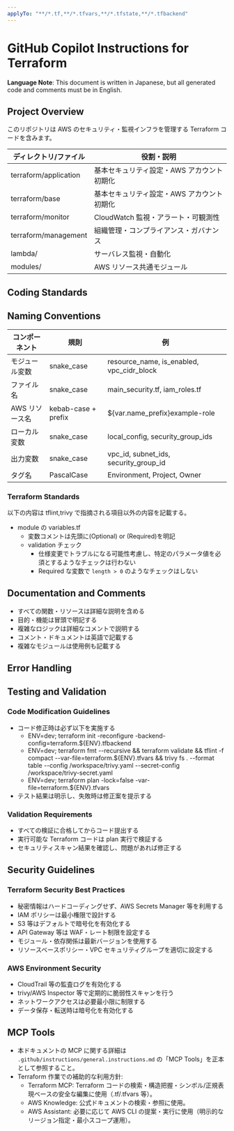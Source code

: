 ```yaml
---
applyTo: "**/*.tf,**/*.tfvars,**/*.tfstate,**/*.tfbackend"
---
```


<!-- omit in toc -->

# GitHub Copilot Instructions for Terraform

**Language Note**: This document is written in Japanese, but all generated code and comments must be in English.

## Project Overview

このリポジトリは AWS のセキュリティ・監視インフラを管理する Terraform コードを含みます。

| ディレクトリ/ファイル | 役割・説明                                 |
| --------------------- | ------------------------------------------ |
| terraform/application | 基本セキュリティ設定・AWS アカウント初期化 |
| terraform/base        | 基本セキュリティ設定・AWS アカウント初期化 |
| terraform/monitor     | CloudWatch 監視・アラート・可観測性        |
| terraform/management  | 組織管理・コンプライアンス・ガバナンス     |
| lambda/               | サーバレス監視・自動化                     |
| modules/              | AWS リソース共通モジュール                 |

## Coding Standards

## Naming Conventions

| コンポーネント | 規則                | 例                                        |
| -------------- | ------------------- | ----------------------------------------- |
| モジュール変数 | snake_case          | resource_name, is_enabled, vpc_cidr_block |
| ファイル名     | snake_case          | main_security.tf, iam_roles.tf            |
| AWS リソース名 | kebab-case + prefix | ${var.name_prefix}example-role            |
| ローカル変数   | snake_case          | local_config, security_group_ids          |
| 出力変数       | snake_case          | vpc_id, subnet_ids, security_group_id     |
| タグ名         | PascalCase          | Environment, Project, Owner               |

### Terraform Standards

以下の内容は tflint,trivy で指摘される項目以外の内容を記載する。

- module の variables.tf
  - 変数コメントは先頭に(Optional) or (Required)を明記
  - validation チェック
    - 仕様変更でトラブルになる可能性考慮し、特定のパラメータ値を必須とするようなチェックは行わない
    - Required な変数で `length > 0` のようなチェックはしない

## Documentation and Comments

- すべての関数・リソースは詳細な説明を含める
- 目的・機能は冒頭で明記する
- 複雑なロジックは詳細なコメントで説明する
- コメント・ドキュメントは英語で記載する
- 複雑なモジュールは使用例も記載する

## Error Handling

## Testing and Validation

### Code Modification Guidelines

- コード修正時は必ず以下を実施する
  - ENV=dev; terraform init -reconfigure -backend-config=terraform.${ENV}.tfbackend
  - ENV=dev; terraform fmt --recursive && terraform validate && tflint -f compact --var-file=terraform.${ENV}.tfvars && trivy fs . --format table --config /workspace/trivy.yaml --secret-config /workspace/trivy-secret.yaml
  - ENV=dev; terraform plan -lock=false -var-file=terraform.${ENV}.tfvars
- テスト結果は明示し、失敗時は修正案を提示する

### Validation Requirements

- すべての検証に合格してからコード提出する
- 実行可能な Terraform コードは plan 実行で検証する
- セキュリティスキャン結果を確認し、問題があれば修正する

## Security Guidelines

### Terraform Security Best Practices

- 秘密情報はハードコーディングせず、AWS Secrets Manager 等を利用する
- IAM ポリシーは最小権限で設計する
- S3 等はデフォルトで暗号化を有効化する
- API Gateway 等は WAF・レート制限を設定する
- モジュール・依存関係は最新バージョンを使用する
- リソースベースポリシー・VPC セキュリティグループを適切に設定する

### AWS Environment Security

- CloudTrail 等の監査ログを有効化する
- trivy/AWS Inspector 等で定期的に脆弱性スキャンを行う
- ネットワークアクセスは必要最小限に制限する
- データ保存・転送時は暗号化を有効化する

## MCP Tools

- 本ドキュメントの MCP に関する詳細は `.github/instructions/general.instructions.md` の「MCP Tools」を正本として参照すること。
- Terraform 作業での補助的な利用方針:
  - Terraform MCP: Terraform コードの検索・構造把握・シンボル/正規表現ベースの安全な編集に使用（.tf/.tfvars 等）。
  - AWS Knowledge: 公式ドキュメントの検索・参照に使用。
  - AWS Assistant: 必要に応じて AWS CLI の提案・実行に使用（明示的なリージョン指定・最小スコープ運用）。
